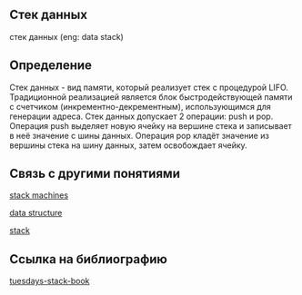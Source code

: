 ## Стек данных
cтек данных (eng: data stack) 

## Определение
Стек данных -  вид памяти, который реализует стек с процедурой LIFO. Традиционной реализацией является блок быстродействующей памяти с счетчиком (инкрементно-декрементным), использующимся для генерации адреса. Стек данных допускает 2 операции: push и pop. Операция push выделяет новую ячейку на вершине стека и записывает в неё значение с шины данных. Операция pop кладёт значение из вершины стека на шину данных, затем освобождает ячейку.

## Связь с другими понятиями

[stack machines](https://github.com/vernikkkkkkkkkkkkkkkkkkk/concept/blob/main/virtual%20machines/stack%20machines/stack%20machines.md)

[data structure](https://github.com/vernikkkkkkkkkkkkkkkkkkk/concept/blob/main/virtual%20machines/stack%20machines/data%20structure.md)

[stack](https://github.com/vernikkkkkkkkkkkkkkkkkkk/concept/blob/main/virtual%20machines/stack%20machines/stack.md)

## Cсылка на библиографию
[tuesdays-stack-book](https://github.com/vernikkkkkkkkkkkkkkkkkkk/concept/blob/main/bibliography/stack%20machines/tuesdays-stack-book%7B2%7D.md)
